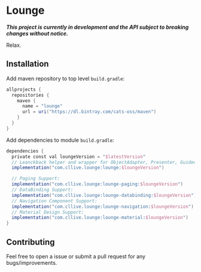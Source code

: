 # Lounge

**_This project is currently in development and the API subject to breaking changes without notice._**

Relax.

## Installation

Add maven repository to top level `build.gradle`:

```gradle
allprojects {
  repositories {
    maven {
      name = "lounge"
      url = uri("https://dl.bintray.com/cats-oss/maven")
    }
  }
}
```

Add dependencies to module `build.gradle`:

```gradle
dependencies {
  private const val loungeVersion = "$latestVersion"
  // Leanckback helper and wrapper for ObjectAdapter, Presenter, GuidedAction and et al.
  implementation("com.cllive.lounge:lounge:$loungeVersion")

  // Paging Support:
  implementation("com.cllive.lounge:lounge-paging:$loungeVersion")
  // DataBinding Support:
  implementation("com.cllive.lounge:lounge-databinding:$loungeVersion")
  // Navigation Component Support:
  implementation("com.cllive.lounge:lounge-navigation:$loungeVersion")
  // Material Design Support:
  implementation("com.cllive.lounge:lounge-material:$loungeVersion")
}
```

## Contributing

Feel free to open a issue or submit a pull request for any bugs/improvements.
